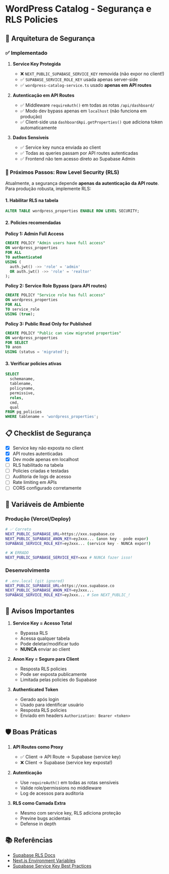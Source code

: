 # WordPress Catalog - Segurança e RLS Policies

## 🔐 Arquitetura de Segurança

### ✅ Implementado

1. **Service Key Protegida**
   - ❌ `NEXT_PUBLIC_SUPABASE_SERVICE_KEY` removida (não expor no client!)
   - ✅ `SUPABASE_SERVICE_ROLE_KEY` usada apenas server-side
   - ✅ `wordpress-catalog-service.ts` usado **apenas em API routes**

2. **Autenticação em API Routes**
   - ✅ Middleware `requireAuth()` em todas as rotas `/api/dashboard/`
   - ✅ Modo dev bypass apenas em `localhost` (não funciona em produção)
   - ✅ Client-side usa `dashboardApi.getProperties()` que adiciona token automaticamente

3. **Dados Sensíveis**
   - ✅ Service key nunca enviada ao client
   - ✅ Todas as queries passam por API routes autenticadas
   - ✅ Frontend não tem acesso direto ao Supabase Admin

### 🚧 Próximos Passos: Row Level Security (RLS)

Atualmente, a segurança depende **apenas da autenticação da API route**. Para produção robusta, implemente RLS:

#### 1. Habilitar RLS na tabela

```sql
ALTER TABLE wordpress_properties ENABLE ROW LEVEL SECURITY;
```

#### 2. Policies recomendadas

**Policy 1: Admin Full Access**
```sql
CREATE POLICY "Admin users have full access"
ON wordpress_properties
FOR ALL
TO authenticated
USING (
  auth.jwt() ->> 'role' = 'admin'
  OR auth.jwt() ->> 'role' = 'realtor'
);
```

**Policy 2: Service Role Bypass (para API routes)**
```sql
CREATE POLICY "Service role has full access"
ON wordpress_properties
FOR ALL
TO service_role
USING (true);
```

**Policy 3: Public Read Only for Published**
```sql
CREATE POLICY "Public can view migrated properties"
ON wordpress_properties
FOR SELECT
TO anon
USING (status = 'migrated');
```

#### 3. Verificar policies ativas

```sql
SELECT
  schemaname,
  tablename,
  policyname,
  permissive,
  roles,
  cmd,
  qual
FROM pg_policies
WHERE tablename = 'wordpress_properties';
```

## 📋 Checklist de Segurança

- [x] Service key não exposta no client
- [x] API routes autenticadas
- [x] Dev mode apenas em localhost
- [ ] RLS habilitado na tabela
- [ ] Policies criadas e testadas
- [ ] Auditoria de logs de acesso
- [ ] Rate limiting em APIs
- [ ] CORS configurado corretamente

## 🔑 Variáveis de Ambiente

### Produção (Vercel/Deploy)

```bash
# ✅ Correto
NEXT_PUBLIC_SUPABASE_URL=https://xxx.supabase.co
NEXT_PUBLIC_SUPABASE_ANON_KEY=eyJxxx... (anon key - pode expor)
SUPABASE_SERVICE_ROLE_KEY=eyJxxx... (service key - NUNCA expor!)

# ❌ ERRADO
NEXT_PUBLIC_SUPABASE_SERVICE_KEY=xxx # NUNCA fazer isso!
```

### Desenvolvimento

```bash
# .env.local (git ignored)
NEXT_PUBLIC_SUPABASE_URL=https://xxx.supabase.co
NEXT_PUBLIC_SUPABASE_ANON_KEY=eyJxxx...
SUPABASE_SERVICE_ROLE_KEY=eyJxxx... # Sem NEXT_PUBLIC_!
```

## 🚨 Avisos Importantes

1. **Service Key = Acesso Total**
   - Bypassa RLS
   - Acessa qualquer tabela
   - Pode deletar/modificar tudo
   - **NUNCA** enviar ao client

2. **Anon Key = Seguro para Client**
   - Resposta RLS policies
   - Pode ser exposta publicamente
   - Limitada pelas policies do Supabase

3. **Authenticated Token**
   - Gerado após login
   - Usado para identificar usuário
   - Resposta RLS policies
   - Enviado em headers `Authorization: Bearer <token>`

## 🛡️ Boas Práticas

1. **API Routes como Proxy**
   - ✅ Client → API Route → Supabase (service key)
   - ❌ Client → Supabase (service key exposta!)

2. **Autenticação**
   - Use `requireAuth()` em todas as rotas sensíveis
   - Valide role/permissions no middleware
   - Log de acessos para auditoria

3. **RLS como Camada Extra**
   - Mesmo com service key, RLS adiciona proteção
   - Previne bugs acidentais
   - Defense in depth

## 📚 Referências

- [Supabase RLS Docs](https://supabase.com/docs/guides/auth/row-level-security)
- [Next.js Environment Variables](https://nextjs.org/docs/app/building-your-application/configuring/environment-variables)
- [Supabase Service Key Best Practices](https://supabase.com/docs/guides/api/api-keys)
